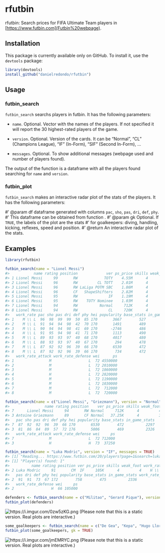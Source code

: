 
# rfutbin

rfutbin: Search prices for FIFA Ultimate Team players in
[https://www.futbin.com](Futbin%20webpage).

## Installation

This package is currently available only on GitHub. To install it, use
the `devtools` package:

``` r
library(devtools)
install_github("danielredondo/rfutbin")
```

## Usage

### futbin\_search

`futbin_search` searchs players in futbin. It has the following
parameters:

  - `name`. Optional. Vector with the names of the players. If not
    specified it will report the 30 highest-rated players of the game.

  - `version`. Optional. Version of the cards. It can be “Normal”, “CL”
    (Champions League), “IF” (In-Form), “SIF” (Second In-Form), …

  - `messages`. Optional. To show additional messages (webpage used and
    number of players found).

The output of the function is a dataframe with all the players found
searching for `name` and `version`.

### futbin\_plot

`futbin_search` makes an interactive radar plot of the stats of the
players. It has the following parameters:

\#’ @param df dataframe generated with columns `pac`, `sho`, `pas`,
`dri`, `def`, `phy`. \#’ This dataframe can be obtained from function .
\#’ @param gk Optional. If `TRUE`, the labels of the plot are the stats
\#’ for goalkeepers: diving, handling, kicking, reflexes, speed and
position. \#’ @return An interactive radar plot of the stats.

## Examples

``` r
library(rfutbin)
```

``` r
futbin_search(name = "Lionel Messi")
#>           name rating position             ver ps_price skills weak_foot
#> 1 Lionel Messi     99       RW            TOTY    4.55M      4         4
#> 2 Lionel Messi     96       RW         CL TOTT    2.01M      4         4
#> 3 Lionel Messi     96       RW LaLiga POTM SBC    1.86M      4         4
#> 4 Lionel Messi     96       CF   ShapeShifters    2.82M      4         4
#> 5 Lionel Messi     95       RW              IF    1.19M      4         4
#> 6 Lionel Messi     95       RW    TOTY Nominee    1.03M      4         4
#> 7 Lionel Messi     94       RW          Normal     712K      4         4
#> 8 Lionel Messi     94       RW              CL     720K      4         4
#>   work_rate pac sho pas dri def phy hei popularity base_stats in_game_stats
#> 1    M \\ L  96  98  99  99  50  85 170       3667        527          2519
#> 2    M \\ L  91  94  94  98  42  70 170       1491        489          2361
#> 3    M \\ L  90  94  94  98  41  69 170      -2746        486          2350
#> 4    H \\ L  91  95  94  98  41  71 170       1113        490          2365
#> 5    M \\ L  89  93  93  97  40  68 170       4017        480          2320
#> 6    M \\ L  88  93  93  97  40  67 170        294        478          2314
#> 7    M \\ L  87  92  92  96  39  66 170       6530        472          2297
#> 8    M \\ L  87  92  92  96  39  66 170        734        472          2297
#>   work_rate_attack work_rate_defense wei      ps
#> 1                M                 L  72 4550000
#> 2                M                 L  72 2010000
#> 3                M                 L  72 1860000
#> 4                H                 L  72 2820000
#> 5                M                 L  72 1190000
#> 6                M                 L  72 1030000
#> 7                M                 L  72  712000
#> 8                M                 L  72  720000
```

``` r
futbin_search(name = c("Lionel Messi", "Griezmann"), version = "Normal")
#>                name rating position    ver ps_price skills weak_foot work_rate
#> 7      Lionel Messi     94       RW Normal     712K      4         4    M \\ L
#> 3 Antoine Griezmann     89       CF Normal   37.25K      4         3    H \\ H
#>   pac sho pas dri def phy hei popularity base_stats in_game_stats
#> 7  87  92  92  96  39  66 170       6530        472          2297
#> 3  81  86  84  89  57  72 176       5006        469          2326
#>   work_rate_attack work_rate_defense wei     ps
#> 7                M                 L  72 712000
#> 3                H                 H  73  37250
```

``` r
futbin_search(name = "Luka Modric", version = "IF", messages = TRUE)
#> [1] "Reading... https://www.futbin.com/20/players?page=1&search=luka+modric"
#> [1] "Player(s) found: 1"
#>          name rating position ver ps_price skills weak_foot work_rate pac sho
#> 2 Luka Modric     91       CM  IF     105K      4         4    H \\ H  75  78
#>   pas dri def phy hei popularity base_stats in_game_stats work_rate_attack
#> 2  91  91  73  67 172        758        475          2336                H
#>   work_rate_defense wei     ps
#> 2                 H  66 105000
```

``` r
defenders <- futbin_search(name = c("Militao", "Gerard Pique"), version = "Normal")
futbin_plot(defenders)
```

![<https://i.imgur.com/0zw5zKG.png>](https://i.imgur.com/0zw5zKG.png)
(Please note that this is a static version. Real plots are
interactive.)

``` r
some_goalkeepers <- futbin_search(name = c("De Gea", "Kepa", "Hugo Lloris"), version = "Normal")
futbin_plot(some_goalkeepers, gk = TRUE)
```

![<https://i.imgur.com/jmEMRYC.png>](https://i.imgur.com/jmEMRYC.png)
(Please note that this is a static version. Real plots are interactive.)
